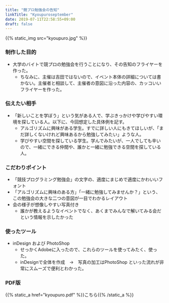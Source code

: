 ```yaml
---
title: "競プロ勉強会の告知"
linkTitle: "Kyoupuroseptember"
date: 2019-07-11T22:58:55+09:00
draft: false
---
```


<div class="container">
<div class="row">
<div class="col-md-6">
{{% static_img src="kyoupuro.jpg" %}}
</div>
</div>
</div>

### 制作した目的
- 大学のバイトで競プロの勉強会を行うことになり、その告知のフライヤーを作った。
  - ちなみに、主催は吉田ではないので、イベント本体の詳細については書かない。主催者と相談して、主催者の意図に沿った内容の、カッコいいフライヤーを作った。

### 伝えたい相手
- 「新しいことを学ぼう」という気がある人で、学ぶきっかけや学びやすい環境を探している人。以下に、今回想定した具体例を記す。
  - アルゴリズムに興味がある学生。すでに詳しい人にもきてほしいが、「まだ詳しくないけれど興味あるから勉強してみたい」ような人。
  - 学びやすい空間を探している学生。学んでみたいが、一人でしても辛いので、一緒にできる仲間や、誰かと一緒に勉強できる空間を探している人。

### こだわりポイント
- 「競技プログラミング勉強会」の文字の、適度にまじめで適度にかわいいフォント
- 「アルゴリズムに興味のある方」「一緒に勉強してみませんか？」という、この勉強会の大きな二つの意図が一目でわかるレイアウト
- 会の様子が想像しやすい写真付き
  - 誰かが教えるようなイベントでなく、あくまでみんなで解いてみる会だという情報を示したかった

### 使ったツール
- inDesign および PhotoShop
  - せっかくAdobeに入ったので、これらのツールを使ってみたく、使った。
  - inDesignで全体を作成　→　写真の加工はPhotoShop といった流れが非常にスムーズで便利とわかった。

### PDF版
{{% static_a href="kyoupuro.pdf" %}}こちら{{% /static_a %}}

